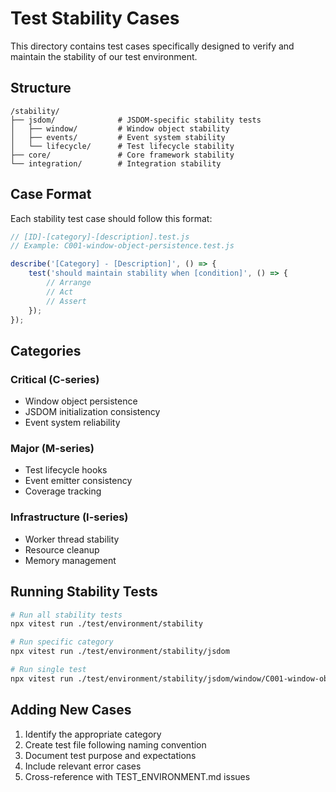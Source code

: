 # Test Stability Cases

This directory contains test cases specifically designed to verify and maintain the stability of our test environment.

## Structure
```
/stability/
├── jsdom/              # JSDOM-specific stability tests
│   ├── window/         # Window object stability
│   ├── events/         # Event system stability
│   └── lifecycle/      # Test lifecycle stability
├── core/               # Core framework stability
└── integration/        # Integration stability
```

## Case Format
Each stability test case should follow this format:
```javascript
// [ID]-[category]-[description].test.js
// Example: C001-window-object-persistence.test.js

describe('[Category] - [Description]', () => {
    test('should maintain stability when [condition]', () => {
        // Arrange
        // Act
        // Assert
    });
});
```

## Categories

### Critical (C-series)
- Window object persistence
- JSDOM initialization consistency
- Event system reliability

### Major (M-series)
- Test lifecycle hooks
- Event emitter consistency
- Coverage tracking

### Infrastructure (I-series)
- Worker thread stability
- Resource cleanup
- Memory management

## Running Stability Tests
```bash
# Run all stability tests
npx vitest run ./test/environment/stability

# Run specific category
npx vitest run ./test/environment/stability/jsdom

# Run single test
npx vitest run ./test/environment/stability/jsdom/window/C001-window-object-persistence.test.js
```

## Adding New Cases
1. Identify the appropriate category
2. Create test file following naming convention
3. Document test purpose and expectations
4. Include relevant error cases
5. Cross-reference with TEST_ENVIRONMENT.md issues
